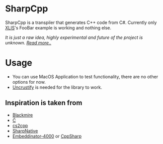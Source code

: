 # SharpCpp

SharpCpp is a transpiler that generates C++ code from C#. Currently only [XLIS](https://github.com/m039/XLIS)'s FooBar example is working and nothing else.

_It is just a raw idea, highly experimental and future of the project is unknown. [Read more..](https://github.com/m039/SharpCpp/blob/develop/DevJournal.md)_

# Usage
* You can use MacOS Application to test functionality, there are no other options for now.
* [Uncrustify](https://github.com/uncrustify/uncrustify) is needed for the library to work. 

## Inspiration is taken from
* [Blackmire](https://github.com/ActiveMesa/Blackmire)
* [Ć](http://cito.sourceforge.net)
* [cs2cpp](https://github.com/ASDAlexander77/cs2cpp)
* [SharpNative](https://github.com/afrog33k/SharpNative)
* [Embeddinator-4000](https://github.com/mono/Embeddinator-4000) or [CppSharp](https://github.com/mono/CppSharp)
